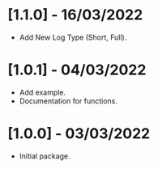 # [1.1.0] - 16/03/2022

- Add New Log Type (Short, Full).

# [1.0.1] - 04/03/2022

- Add example.
- Documentation for functions.

# [1.0.0] - 03/03/2022

- Initial package.
